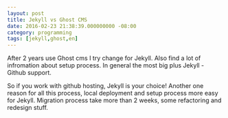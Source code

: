 ```yaml
---
layout: post
title: Jekyll vs Ghost CMS
date: 2016-02-23 21:38:39.000000000 -08:00
category: programming
tags: [jekyll,ghost,en]
---
```


After 2 years use Ghost cms I try change for Jekyll.
Also find a lot of infromation about setup process. In general the most big plus Jekyll - Github support.

So if you work with github hosting, Jekyll is your choice!
Another one reason for all this process, local deployment and setup process more easy for Jekyll.
Migration process take more than 2 weeks, some refactoring and redesign stuff.
